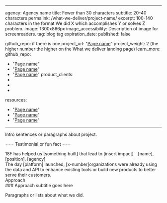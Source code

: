 <!-- project intros go in the _projects folder, with the following filename format: agency-project.md -->
---
agency: Agency name
title: Fewer than 30 characters
subtitle: 20-40 characters
permalink: /what-we-deliver/project-name/
excerpt: 100-140 characters in the format We did X which accomplishes Y or solves Z problem.
image: 1300x866px
image_accessibility: Description of image for screenreaders.
tag: blog tag
expiration_date:
published: false
<!-- Sidebar data -->
github_repo: if there is one
project_url: "[Page name](url)"
project_weight: 2 (the higher number the higher on the What we deliver landing page)
learn_more:
github_repo: 
- "[Page name](url)"
- "[Page name](url)"
- "[Page name](url)"
product_clients:
-
-
-
resources:
- "[Page name](url)"
- "[Page name](url)"
- "[Page name](url)"

---

Intro sentences or paragraphs about project.

=== Testimonial or fun fact ===
<div class="testimonial-blockquote">
  18F has helped us [something built] that lead to [insert impact]
    <span>- [name], [position], [agency]</span>
</div>

<div class="funfact-blockquote">
	The day [platform] launched, [x-number]organizations were already using the data and API to enhance existing tools or build new products to better serve their customers.
</div>
<div class="case-study-preheader">Approach</div>
### Approach subtitle goes here

Paragraphs or lists about what we did.
